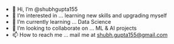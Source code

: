 - 👋 Hi, I’m @shubhgupta155
- 👀 I’m interested in ... learning new skills and upgrading myself
- 🌱 I’m currently learning ... Data Science
- 💞️ I’m looking to collaborate on ... ML & AI projects
- 📫 How to reach me ... mail me at shubh.gupta155@gmail.com

<!---
shubhgupta155/shubhgupta155 is a ✨ special ✨ repository because its `README.md` (this file) appears on your GitHub profile.
You can click the Preview link to take a look at your changes.
--->
